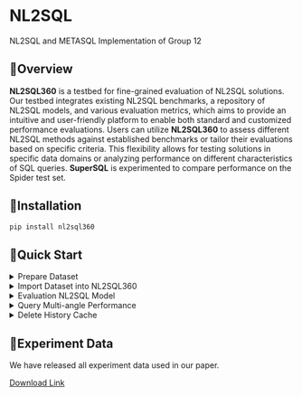 # NL2SQL
NL2SQL and METASQL Implementation of Group 12

## :dizzy:Overview

**NL2SQL360** is a testbed for fine-grained evaluation of NL2SQL solutions. Our testbed integrates existing NL2SQL benchmarks, a repository of NL2SQL models, and various evaluation metrics, which aims to provide an intuitive and user-friendly platform to enable both standard and customized performance evaluations. Users can utilize **NL2SQL360** to assess different NL2SQL methods against established benchmarks or tailor their evaluations based on specific criteria. This flexibility allows for testing solutions in specific data domains or analyzing performance on different characteristics of SQL queries. **SuperSQL** is experimented to compare performance on the Spider test set.


## :wrench:Installation

```bash
pip install nl2sql360
```

## :rocket:Quick Start

<details><summary>Prepare Dataset</summary>

Download NL2SQL dataset to `DATASET_DIR_PATH`. The directory structure should be like:
```bash
DATASET_DIR_PATH:
├─database
│  ├─academic
│  │  ├─academic.sqlite
│  ├─college
│  │  ├─college.sqlite
├─dev.json
├─tables.json
```

- `database` directory contains multiple subdirectories, which include the corresponding `sqlite` database file.
- `dev.json` is the samples file in JSON format, which at least contains three keys for `NL Question`, `Gold SQL`, `Databae Id`. You can also add the key for `Sample Complexity` for categorizing samples into different difficulty levels.
- `tables.json` contains all database schema, following [Spider Preprocess Procedure](https://github.com/taoyds/spider/tree/master/preprocess). **You can also ignore this file if you do not want to evaluate Exact-Match Accuracy Metic.**
- Note that the name for `database` directory, samples file `dev.json` and tables file `tables.json` can be changed.

</details>

<details><summary>Import Dataset into NL2SQL360</summary>

- CLI Usage:

  - Create / Modify the YAML configuration following [NL2SQL360/examples/cli_examples/dataset_spider.yaml](https://github.com/HKUSTDial/NL2SQL360/blob/master/examples/cli_examples/dataset_spider.yaml).

  - Save the YAML file to the path `DATASET_YAML_PATH`. Then run the command line:

    ```bash
    nl2sql360-cli dataset DATASET_YAML_PATH
    ```

- Code Usage:

  - Create / Modify Python File following [NL2SQL360/examples/py_examples/dataset_import.py](https://github.com/HKUSTDial/NL2SQL360/blob/master/examples/py_examples/dataset_import.py).
  - Run the python file to import dataset.

</details>

<details><summary>Evaluation NL2SQL Model</summary>

- CLI Usage:

  - Create / Modify the YAML configuration following [NL2SQL360/examples/cli_examples/evaluation.yaml](https://github.com/HKUSTDial/NL2SQL360/blob/master/examples/cli_examples/evaluation.yaml).

  - Save the YAML file to the path `DATASET_YAML_PATH`. Then run the command line:

    ```bash
    nl2sql360-cli evaluate DATASET_YAML_PATH
    ```

- Code Usage:

  - Create / Modify Python File following [NL2SQL360/examples/py_examples/evaluation.py](https://github.com/HKUSTDial/NL2SQL360/blob/master/examples/py_examples/evaluation.py).
  - Run the python file to evaluate the model.

</details>

<details><summary>Query Multi-angle Performance</summary>

- CLI Usage:

  - Create / Modify the YAML configuration following [NL2SQL360/examples/cli_examples/report.yaml](https://github.com/HKUSTDial/NL2SQL360/blob/master/examples/cli_examples/report.yaml).

  - Save the YAML file to the path `DATASET_YAML_PATH`. Then run the command line:

    ```bash
    nl2sql360-cli report DATASET_YAML_PATH
    ```

  - The generated report will be in `save_path` specified in the YAML file.

- Code Usage:
  - Create / Modify Python File following [NL2SQL360/examples/py_examples/report.py](https://github.com/HKUSTDial/NL2SQL360/blob/master/examples/py_examples/report.py).
  - Run the python file to generate report.

</details>

<details><summary>Delete History Cache</summary>

- CLI Usage:

  - Create / Modify the YAML configuration following [NL2SQL360/examples/cli_examples/delete_history.yaml](https://github.com/HKUSTDial/NL2SQL360/blob/master/examples/cli_examples/delete_history.yaml).

  - Save the YAML file to the path `DATASET_YAML_PATH`. Then run the command line:

    ```bash
    nl2sql360-cli delete DATASET_YAML_PATH
    ```

- Code Usage:

  - Create / Modify Python File following [NL2SQL360/examples/py_examples/delete_history.py](https://github.com/HKUSTDial/NL2SQL360/blob/master/examples/py_examples/delete_history.py).
  - Run the python file to delete dataset / evaluation cache.

</details>


## :floppy_disk:Experiment Data

We have released all experiment data used in our paper.

[Download Link](https://drive.google.com/drive/folders/1SDwY30H2r6XNYeS53wcZNocVFm0hVgpz?usp=sharing)
